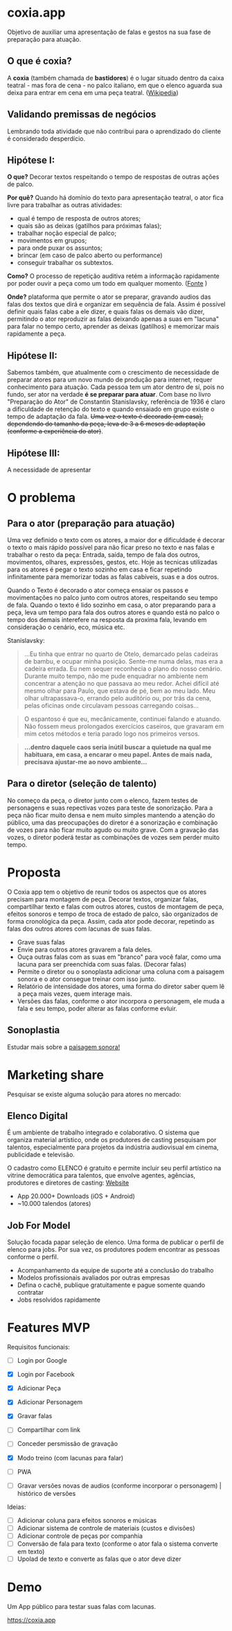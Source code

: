 # coxia.app
Objetivo de auxiliar uma apresentação de falas e gestos na sua fase de preparação para atuação.

## O que é coxia?
A **coxia** (também chamada de **bastidores**) é o lugar situado dentro da caixa teatral - mas fora de cena - no palco italiano, em que o elenco aguarda sua deixa para entrar em cena em uma peça teatral. ([Wikipedia](https://pt.wikipedia.org/wiki/Coxia))

## Validando premissas de negócios
Lembrando toda atividade que não contribui para o aprendizado do cliente é considerado desperdício.

## Hipótese I:
**O que?**
Decorar textos respeitando o tempo de respostas de outras ações de palco.

**Por quê?**
Quando há domínio do texto para apresentação teatral, o ator fica livre para trabalhar as outras atividades:
- qual é tempo de resposta de outros atores;
- quais são as deixas (gatilhos para próximas falas);
- trabalhar noção especial de palco;
- movimentos em grupos;
- para onde puxar os assuntos;
- brincar (em caso de palco aberto ou performance)
- conseguir trabalhar os subtextos.

**Como?**
O processo de repetição auditiva retém a informação rapidamente por poder ouvir a peça como um todo em qualquer momento.
([Fonte](http://www.embap.pr.gov.br/arquivos/File/A_A_NOVA_DIRETORIA/EVENTOS_BELAS/Memoria_musical_Tsi_Gerber.pdf) )

**Onde?**
plataforma que permite o ator se preparar, gravando audios das falas dos textos que dirá e organizar em sequência de fala. Assim é possível definir quais falas cabe a ele dizer, e quais falas os demais vão dizer, permitindo o ator reproduzir as falas deixando apenas a suas em "lacuna" para falar no tempo certo, aprender as deixas (gatilhos) e memorizar mais rapidamente a peça.

## Hipótese II:
Sabemos também, que atualmente com o crescimento de necessidade de preparar atores para um novo mundo de produção para internet, requer conhecimento para atuação. Cada pessoa tem um ator dentro de sí, pois no fundo, ser ator na verdade **é se preparar para atuar**.
Com base no livro "Preparação do Ator" de Constantin Stanislavsky, referência de 1936 é claro a dificuldade de retenção do texto e quando ensaiado em grupo existe o tempo de adaptação da fala. ~~Uma vez o texto é decorado (em casa), dependendo do tamanho da peça, leva de 3 a 6 meses de adaptação (conforme a experiência do ator)~~.

## Hipótese III:
A necessidade de apresentar 

# O problema
## Para o ator (preparação para atuação)
Uma vez definido o texto com os atores, a maior dor e dificuldade é decorar o texto o mais rápido possível para não ficar preso no texto e  nas falas e trabalhar o resto da peça: Entrada, saída, tempo de fala dos outros, movimentos, olhares, expressões, gestos, etc. Hoje as tecnicas utilizadas para os atores é pegar o texto sozinho em casa e ficar repetindo infinitamente para memorizar todas as falas cabíveis, suas e a dos outros.

Quando o Texto é decorado o ator começa ensaiar os passos e movimentações no palco junto com outros atores, respeitando seu tempo de fala. Quando o texto é lido sozinho em casa, o ator preparando para a peça, leva um tempo para fala dos outros atores e quando está no palco o tempo dos demais interefere na resposta da proxima fala, levando em consideração o cenário, eco, música etc.

Stanislavsky:
> ...Eu tinha que entrar no quarto de Otelo, demarcado pelas cadeiras de bambu, e ocupar minha posição. Sente-me numa delas, mas era a cadeira errada. Eu nem sequer reconhecia o plano do nosso cenário. Durante muito tempo, não me pude enquadrar no ambiente nem concentrar a atenção no que passava ao meu redor. Achei difícil até mesmo olhar para Paulo, que estava de pé, bem ao meu lado. Meu olhar ultrapassava-o, errando pelo auditório ou, por trás da cena, pelas oficinas onde circulavam pessoas carregando coisas...

> O espantoso é que eu, mecânicamente, continuei falando e atuando. Não fossem meus prolongados exercícios caseiros, que gravaram em mim cetos métodos e teria parado logo nos primeiros versos.

>**...dentro daquele caos seria inútil buscar a quietude na qual me habituara, em casa, a encarar o meu papel. Antes de mais nada, precisava ajustar-me ao novo ambiente...**

## Para o diretor (seleção de talento)
No começo da peça, o diretor junto com o elenco, fazem testes de personagens e suas repectivas vozes para teste de sonorização. Para a peça não ficar muito densa e nem muito simples mantendo a atenção do público, uma das preocupações do diretor é a sonorização e combinação de vozes para não ficar muito agudo ou muito grave. Com a gravação das vozes, o diretor poderá testar as combinações de vozes sem perder muito tempo.

# Proposta
O Coxia app tem o objetivo de reunir todos os aspectos que os atores precisam para montagem de peça. Decorar textos, organizar falas, compartilhar texto e falas com outros atores, custos de montagem de peça, efeitos sonoros e tempo de troca de estado de palco, são organizados de forma cronológica da peça. Assim, cada ator pode decorar, repetindo as falas dos outros atores com lacunas de suas falas.
- Grave suas falas
- Envie para outros atores gravarem a fala deles.
- Ouça outras falas com as suas em "branco" para você falar, como uma lacuna para ser preenchida com suas falas. (Decorar falas)
- Permite o diretor ou o sonoplasta adicionar uma coluna com a paisagem sonora e o ator consegue treinar com isso junto.
- Relatório de intensidade dos atores, uma forma do diretor saber quem lê a peça mais vezes, quem interage mais.
- Versões das falas, conforme o ator incorpora o personagem, ele muda a fala e seu tempo, poder alterar as falas conforme evluir.

## Sonoplastia 
Estudar mais sobre a [paisagem sonora!](https://teatronasaladeaula.com.br/o-som-da-cena/)

# Marketing share
Pesquisar se existe alguma solução para atores no mercado:
	
## Elenco Digital
É um ambiente de trabalho integrado e colaborativo. O sistema que organiza material artístico, onde os produtores de casting pesquisam por talentos, especialmente para projetos da indústria audiovisual em cinema, publicidade e televisão.

O cadastro como ELENCO é gratuito e permite incluir seu perfil artístico na vitrine democrática para talentos, que envolve agentes, agências, produtores e diretores de casting: [Website](https://elencodigital.com.br/)
- App 20.000+ Downloads (iOS + Android)
- ~10.000 talendos (atores)

## Job For Model
Solução focada papar seleção de elenco. Uma forma de publicar o perfil de elenco para jobs. Por sua vez, os produtores podem encontrar as pessoas conforme o perfil.
- Acompanhamento da equipe de suporte até a conclusão do trabalho
- Modelos profissionais avaliados por outras empresas
- Defina o cachê, publique gratuitamente e pague somente quando contratar
- Jobs resolvidos rapidamente


# Features MVP
Requisitos funcionais:
- [ ] Login por Google
- [X] Login por Facebook
- [X] Adicionar Peça
- [X] Adicionar Personagem
- [X] Gravar falas
- [ ] Compartilhar com link
- [ ] Conceder persmissão de gravação
- [X] Modo treino (com lacunas para falar)
- [ ] PWA
- [ ] Gravar versões novas de audios (conforme incorporar o personagem) | histórico de versões


Ideias:
- [ ] Adicionar coluna para efeitos sonoros e músicas
- [ ] Adicionar sistema de controle de materiais (custos e divisões)
- [ ] Adicionar controle de peças por companhia
- [ ] Conversão de fala para texto (conforme o ator fala o sistema converte em texto)
- [ ] Upolad de texto e converte as falas que o ator deve dizer

# Demo
Um App público para testar suas falas com lacunas.

https://coxia.app
